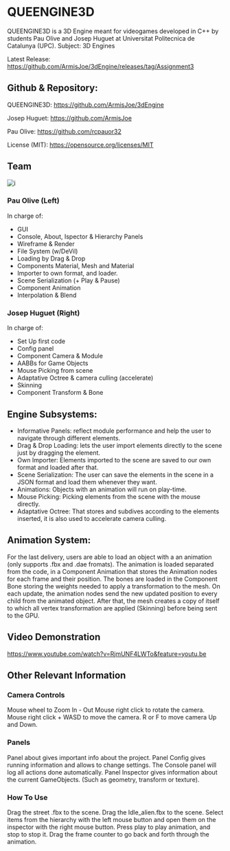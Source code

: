 # QUEENGINE3D

QUEENGINE3D is a 3D Engine meant for videogames developed in C++ by students Pau Olive and Josep Huguet at Universitat Politecnica de Catalunya (UPC).
Subject: 3D Engines

Latest Release: https://github.com/ArmisJoe/3dEngine/releases/tag/Assignment3

## Github & Repository:

QUEENGINE3D: https://github.com/ArmisJoe/3dEngine

Josep Huguet: https://github.com/ArmisJoe

Pau Olive: https://github.com/rcpauor32

License (MIT): https://opensource.org/licenses/MIT

## Team
![i](https://lh3.googleusercontent.com/Bm7_aCpY7VurExeD4xF8laUciloISo6XASZF-82sinlCwfl3z10YWM4Kr0Q2HrfJik6kiWDHt5S_LfiMSit9=w1920-h925-rw)

### Pau Olive (Left)
In charge of:
- GUI
- Console, About, Ispector & Hierarchy Panels
- Wireframe & Render
- File System (w/DeVil)
- Loading by Drag & Drop
- Components Material, Mesh and Material
- Importer to own format, and loader.
- Scene Serialization (+ Play & Pause)
- Component Animation
- Interpolation & Blend

### Josep Huguet (Right)
In charge of:
- Set Up first code
- Config panel
- Component Camera & Module
- AABBs for Game Objects
- Mouse Picking from scene
- Adaptative Octree & camera culling (accelerate)
- Skinning
- Component Transform & Bone
## Engine Subsystems:
- Informative Panels: reflect module performance and help the user to navigate through different elements.
- Drag & Drop Loading: lets the user import elements directly to the scene just by dragging the element.
- Own Importer: Elements imported to the scene are saved to our own format and loaded after that.
- Scene Serialization: The user can save the elements in the scene in a JSON format and load them whenever they want.
- Animations: Objects with an animation will run on play-time.
- Mouse Picking: Picking elements from the scene with the mouse directly.
- Adaptative Octree: That stores and subdives according to the elements inserted, it is also used to accelerate camera culling.

## Animation System:
For the last delivery, users are able to load an object with a an animation (only supports .fbx and .dae fromats).
The animation is loaded separated from the code, in a Component Animation that stores the Animation nodes for each frame and their position. The bones are loaded in the Component Bone storing the weights needed to apply a transformation to the mesh.
On each update, the animation nodes send the new updated position to every child from the animated object. After that, the mesh creates a copy of itself to which all vertex transformation are applied (Skinning) before being sent to the GPU.
## Video Demonstration
https://www.youtube.com/watch?v=RjmUNF4LWTo&feature=youtu.be
## Other Relevant Information

### Camera Controls

Mouse wheel to Zoom In - Out
Mouse right click to rotate the camera.
Mouse right click + WASD to move the camera.
R or F to move camera Up and Down.

### Panels

Panel about gives important info about the project.
Panel Config gives running information and allows to change settings.
The Console panel will log all actions done automatically.
Panel Inspector gives information about the current GameObjects. (Such as geometry, transform or texture).

### How To Use

Drag the street .fbx to the scene.
Drag the Idle_alien.fbx to the scene.
Select items from the hierarchy with the left mouse button and open them on the inspector with the right mouse button. 
Press play to play animation, and stop to stop it.
Drag the frame counter to go back and forth through the animation.
